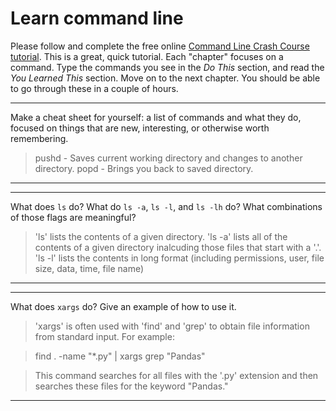 # Learn command line

Please follow and complete the free online [Command Line Crash Course
tutorial](http://cli.learncodethehardway.org/book/). This is a great,
quick tutorial. Each "chapter" focuses on a command. Type the commands
you see in the _Do This_ section, and read the _You Learned This_
section. Move on to the next chapter. You should be able to go through
these in a couple of hours.


---

Make a cheat sheet for yourself: a list of commands and what they do, focused on things that are new, interesting, or otherwise worth remembering.

>pushd - Saves current working directory and changes to another directory.
>popd - Brings you back to saved directory.
---


---

What does `ls` do? What do `ls -a`, `ls -l`, and `ls -lh` do? What combinations of those flags are meaningful?

>'ls' lists the contents of a given directory.  'ls -a' lists all of the contents of a given directory inalcuding those files that start with a '.'.  'ls -l' lists the contents in long format (including permissions, user, file size, data, time, file name)

---


---

What does `xargs` do? Give an example of how to use it.

>'xargs' is often used with 'find' and 'grep' to obtain file information from standard input.  For example:

>find . -name "*.py" | xargs grep "Pandas"

>This command searches for all files with the '.py' extension and then searches these files for the keyword "Pandas."

---
